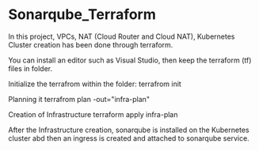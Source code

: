 # Sonarqube_Terraform

In this project, VPCs, NAT (Cloud Router and Cloud NAT), Kubernetes Cluster creation has been done through terraform.

You can install an editor such as Visual Studio, then keep the terraform (tf) files in folder.

Initialize the terrafrom within the folder:
terrafrom init

Planning it
terrafrom plan -out="infra-plan"

Creation of Infrastructure
terraform apply infra-plan

After the Infrastructure creation, sonarqube is installed on the Kubernetes cluster abd then an ingress is created and attached to sonarqube service.
